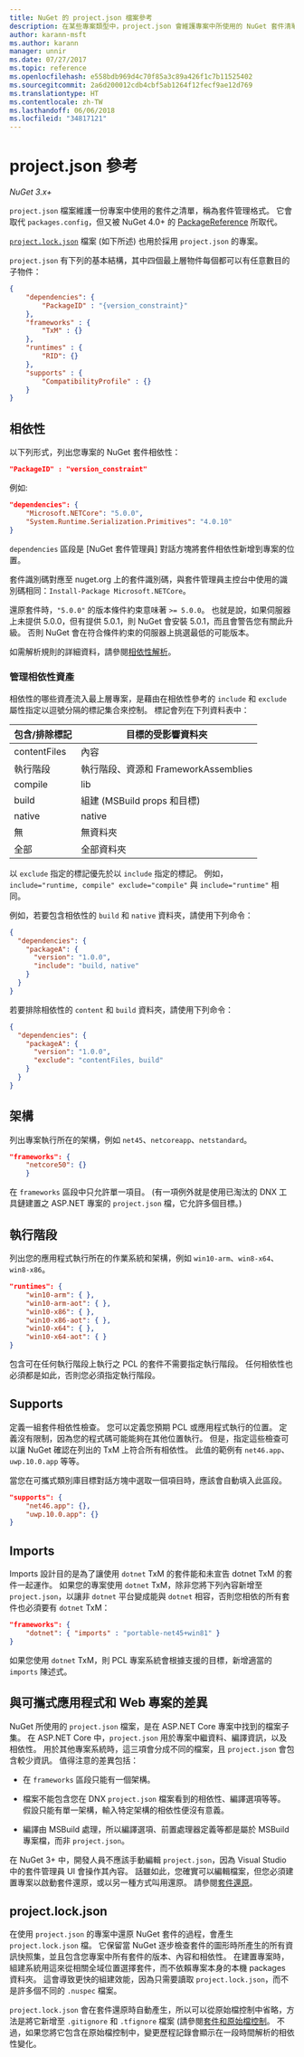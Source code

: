 ```yaml
---
title: NuGet 的 project.json 檔案參考
description: 在某些專案類型中，project.json 會維護專案中所使用的 NuGet 套件清單。
author: karann-msft
ms.author: karann
manager: unnir
ms.date: 07/27/2017
ms.topic: reference
ms.openlocfilehash: e558bdb969d4c70f85a3c89a426f1c7b11525402
ms.sourcegitcommit: 2a6d200012cdb4cbf5ab1264f12fecf9ae12d769
ms.translationtype: HT
ms.contentlocale: zh-TW
ms.lasthandoff: 06/06/2018
ms.locfileid: "34817121"
---
```

# <a name="projectjson-reference"></a>project.json 參考

*NuGet 3.x+*

`project.json` 檔案維護一份專案中使用的套件之清單，稱為套件管理格式。 它會取代 `packages.config`，但又被 NuGet 4.0+ 的 [PackageReference](../consume-packages/package-references-in-project-files.md) 所取代。

[`project.lock.json`](#projectlockjson) 檔案 (如下所述) 也用於採用 `project.json` 的專案。

`project.json` 有下列的基本結構，其中四個最上層物件每個都可以有任意數目的子物件：

```json
{
    "dependencies": {
        "PackageID" : "{version_constraint}"
    },
    "frameworks" : {
        "TxM" : {}
    },
    "runtimes" : {
        "RID": {}
    },
    "supports" : {
        "CompatibilityProfile" : {}
    }
}
```

## <a name="dependencies"></a>相依性

以下列形式，列出您專案的 NuGet 套件相依性：

```json
"PackageID" : "version_constraint"
```

例如: 

```json
"dependencies": {
    "Microsoft.NETCore": "5.0.0",
    "System.Runtime.Serialization.Primitives": "4.0.10"
}
```

`dependencies` 區段是 [NuGet 套件管理員] 對話方塊將套件相依性新增到專案的位置。

套件識別碼對應至 nuget.org 上的套件識別碼，與套件管理員主控台中使用的識別碼相同：`Install-Package Microsoft.NETCore`。

還原套件時，`"5.0.0"` 的版本條件約束意味著 `>= 5.0.0`。 也就是說，如果伺服器上未提供 5.0.0，但有提供 5.0.1，則 NuGet 會安裝 5.0.1，而且會警告您有關此升級。 否則 NuGet 會在符合條件約束的伺服器上挑選最低的可能版本。

如需解析規則的詳細資料，請參閱[相依性解析](../consume-packages/dependency-resolution.md)。

### <a name="managing-dependency-assets"></a>管理相依性資產

相依性的哪些資產流入最上層專案，是藉由在相依性參考的 `include` 和 `exclude` 屬性指定以逗號分隔的標記集合來控制。 標記會列在下列資料表中：

| 包含/排除標記 | 目標的受影響資料夾 |
| --- | --- |
| contentFiles | 內容  |
| 執行階段 | 執行階段、資源和 FrameworkAssemblies  |
| compile | lib |
| build | 組建 (MSBuild props 和目標) |
| native | native |
| 無 | 無資料夾 |
| 全部 | 全部資料夾 |

以 `exclude` 指定的標記優先於以 `include` 指定的標記。 例如，`include="runtime, compile" exclude="compile"` 與 `include="runtime"` 相同。

例如，若要包含相依性的 `build` 和 `native` 資料夾，請使用下列命令：

```json
{
  "dependencies": {
    "packageA": {
      "version": "1.0.0",
      "include": "build, native"
    }
  }
}
```

若要排除相依性的 `content` 和 `build` 資料夾，請使用下列命令：

```json
{
  "dependencies": {
    "packageA": {
      "version": "1.0.0",
      "exclude": "contentFiles, build"
    }
  }
}
```

## <a name="frameworks"></a>架構

列出專案執行所在的架構，例如 `net45`、`netcoreapp`、`netstandard`。

```json
"frameworks": {
    "netcore50": {}
    }
 ```

在 `frameworks` 區段中只允許單一項目。 (有一項例外就是使用已淘汰的 DNX 工具鏈建置之 ASP.NET 專案的 `project.json` 檔，它允許多個目標。)

## <a name="runtimes"></a>執行階段

列出您的應用程式執行所在的作業系統和架構，例如 `win10-arm`、`win8-x64`、`win8-x86`。

```json
"runtimes": {
    "win10-arm": { },
    "win10-arm-aot": { },
    "win10-x86": { },
    "win10-x86-aot": { },
    "win10-x64": { },
    "win10-x64-aot": { }
}
```

包含可在任何執行階段上執行之 PCL 的套件不需要指定執行階段。 任何相依性也必須都是如此，否則您必須指定執行階段。


## <a name="supports"></a>Supports

定義一組套件相依性檢查。 您可以定義您預期 PCL 或應用程式執行的位置。 定義沒有限制，因為您的程式碼可能能夠在其他位置執行。 但是，指定這些檢查可以讓 NuGet 確認在列出的 TxM 上符合所有相依性。 此值的範例有 `net46.app`、`uwp.10.0.app` 等等。

當您在可攜式類別庫目標對話方塊中選取一個項目時，應該會自動填入此區段。

```json
"supports": {
    "net46.app": {},
    "uwp.10.0.app": {}
}
```

## <a name="imports"></a>Imports

Imports 設計目的是為了讓使用 `dotnet` TxM 的套件能和未宣告 dotnet TxM 的套件一起運作。 如果您的專案使用 `dotnet` TxM，除非您將下列內容新增至 `project.json`，以讓非 `dotnet` 平台變成能與 `dotnet` 相容，否則您相依的所有套件也必須要有 `dotnet` TxM：

```json
"frameworks": {
    "dotnet": { "imports" : "portable-net45+win81" }
}
```

如果您使用 `dotnet` TxM，則 PCL 專案系統會根據支援的目標，新增適當的 `imports` 陳述式。

## <a name="differences-from-portable-apps-and-web-projects"></a>與可攜式應用程式和 Web 專案的差異

NuGet 所使用的 `project.json` 檔案，是在 ASP.NET Core 專案中找到的檔案子集。 在 ASP.NET Core 中，`project.json` 用於專案中繼資料、編譯資訊，以及相依性。 用於其他專案系統時，這三項會分成不同的檔案，且 `project.json` 會包含較少資訊。 值得注意的差異包括：

- 在 `frameworks` 區段只能有一個架構。

- 檔案不能包含您在 DNX `project.json` 檔案看到的相依性、編譯選項等等。 假設只能有單一架構，輸入特定架構的相依性便沒有意義。

- 編譯由 MSBuild 處理，所以編譯選項、前置處理器定義等都是屬於 MSBuild 專案檔，而非 `project.json`。

在 NuGet 3+ 中，開發人員不應該手動編輯 `project.json`，因為 Visual Studio 中的套件管理員 UI 會操作其內容。 話雖如此，您確實可以編輯檔案，但您必須建置專案以啟動套件還原，或以另一種方式叫用還原。 請參閱[套件還原](../consume-packages/package-restore.md)。


## <a name="projectlockjson"></a>project.lock.json

在使用 `project.json` 的專案中還原 NuGet 套件的過程，會產生 `project.lock.json` 檔。 它保留當 NuGet 逐步檢查套件的圖形時所產生的所有資訊快照集，並且包含您專案中所有套件的版本、內容和相依性。 在建置專案時，組建系統用這來從相關全域位置選擇套件，而不依賴專案本身的本機 packages 資料夾。 這會導致更快的組建效能，因為只需要讀取 `project.lock.json`，而不是許多個不同的 `.nuspec` 檔案。

`project.lock.json` 會在套件還原時自動產生，所以可以從原始檔控制中省略，方法是將它新增至 `.gitignore` 和 `.tfignore` 檔案 (請參閱[套件和原始檔控制](../consume-packages/packages-and-source-control.md)。 不過，如果您將它包含在原始檔控制中，變更歷程記錄會顯示在一段時間解析的相依性變化。
